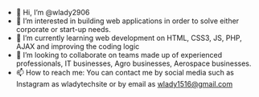 - 👋 Hi, I’m @wlady2906
- 👀 I’m interested in building web applications in order to solve either corporate or start-up needs.
- 🌱 I’m currently learning web development on HTML, CSS3, JS, PHP, AJAX and improving the coding logic
- 💞️ I’m looking to collaborate on teams made up of experienced professionals, IT businesses, Agro businesses, Aerospace businesses.
- 📫 How to reach me: You can contact me by social media such as Instagram as wladytechsite or by email as wlady1516@gmail.com


<!---
wlady2906/wlady2906 is a ✨ special ✨ repository because its `README.md` (this file) appears on your GitHub profile.
You can click the Preview link to take a look at your changes.
--->
